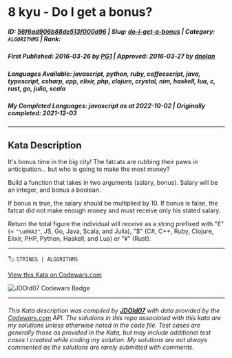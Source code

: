 # 8 kyu - Do I get a bonus?

##### **ID**: [56f6ad906b88de513f000d96](https://www.codewars.com/kata/56f6ad906b88de513f000d96) | **Slug**: [do-i-get-a-bonus](https://www.codewars.com/kata/56f6ad906b88de513f000d96) | **Category**: `ALGORITHMS` | **Rank**: <span style="color:white">8 kyu</span>

##### **First Published**: 2016-03-26 ***by*** [PG1](https://www.codewars.com/users/PG1) | **Approved**: 2016-03-27 ***by*** [dnolan](https://www.codewars.com/users/dnolan)

##### **Languages Available**: javascript, python, ruby, coffeescript, java, typescript, csharp, cpp, elixir, php, clojure, crystal, nim, haskell, lua, c, rust, go, julia, scala

##### **My Completed Languages**: javascript ***as at*** 2022-10-02 | **Originally completed**: 2021-12-03

---

## Kata Description


It's bonus time in the big city! The fatcats are rubbing their paws in anticipation... but who is going to make the most money? 



Build a function that takes in two arguments (salary, bonus). Salary will be an integer, and bonus a boolean.



If bonus is true, the salary should be multiplied by 10. If bonus is false, the fatcat did not make enough money and must receive only his stated salary.



Return the total figure the individual will receive as a string prefixed with "£" (= `"\u00A3"`, JS, Go, Java, Scala, and Julia), "$" (C#, C++, Ruby, Clojure, Elixir, PHP, Python, Haskell, and Lua) or "¥" (Rust).

---


🏷 `STRINGS | ALGORITHMS`


[View this Kata on Codewars.com](https://www.codewars.com/kata/56f6ad906b88de513f000d96)

![](https://www.codewars.com/users/jdold07/badges/large "JDOld07 Codewars Badge")

---

###### *This Kata description was compiled by [**JDOld07**](https://tpstech.dev) with data provided by the [Codewars.com](https://www.codewars.com) API.  The solutions in this repo associated with this kata are my solutions unless otherwise noted in the code file.  Test cases are generally those as provided in the Kata, but may include additional test cases I created while coding my solution.  My solutions are not always commented as the solutions are rarely submitted with comments.*
